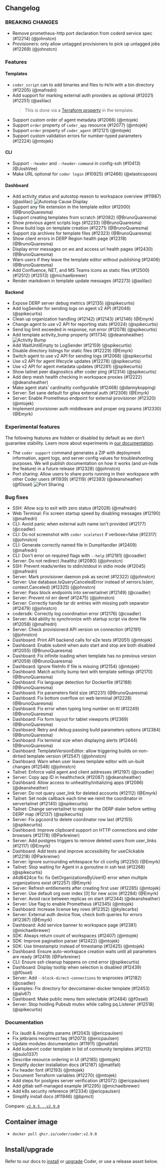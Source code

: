 ## Changelog

### BREAKING CHANGES

- Remove prometheus-http port declaration from coderd service spec (#12214) (@johnstcn)
- Provisioners: only allow untagged provisioners to pick up untagged jobs (#12269) (@johnstcn)

### Features

#### Templates

- `coder_script` can to add binaries and files to `PATH` with a bin directory (#12205) (@mafredri)
- Add support for marking external auth providers as optional (#12021) (#12251) (@aslilac)
  > This is done via a [Terraform property](https://registry.terraform.io/providers/coder/coder/latest/docs/data-sources/external_auth#optional) in the template.
- Support custom order of agent metadata (#12066) (@mtojek)
- Support `order` property of `coder_app` resource (#12077) (@mtojek)
- Support `order` property of `coder_agent` (#12121) (@mtojek)
- Support custom validation errors for number-typed parameters (#12224) (@mtojek)

#### CLI

- Support `--header` and `--header-command` in config-ssh (#10413) (@JoshVee)
- Make URL optional for `coder login` (#10925) (#12466) (@elasticspoon)

#### Dashboard

- Add activity status and autostop reason to workspace overview (#11987) (@aslilac)
  ![Autostop Cause Display](https://raw.githubusercontent.com/coder/coder/main/docs/changelogs/images/autostop-visibility.png)
- Support any file extension in the template editor (#12000) (@BrunoQuaresma)
- Support creating templates from scratch (#12082) (@BrunoQuaresma)
- Show previous agent scripts logs (#12233) (@BrunoQuaresma)
- Show build logs on template creation (#12271) (@BrunoQuaresma)
- Support zip archives for template files (#12323) (@BrunoQuaresma)
- Show client errors in DERP Region health page (#12318) (@BrunoQuaresma)
- Display error messages on ws and access url health pages (#12430)
  (@BrunoQuaresma)
- Warn users if they leave the template editor without publishing (#12406) (@BrunoQuaresma)
- Add Confluence, NET, and MS Teams icons as static files (#12500) (#12512) (#12513) (@michaelbrewer)
- Render markdown in template update messages (#12273) (@aslilac)

#### Backend

- Expose DERP server debug metrics (#12135) (@spikecurtis)
- Add logSender for sending logs on agent v2 API (#12046) (@spikecurtis)
- Clean up organization handling (#12142) (#12143) (#12146) (@Emyrk)
- Change agent to use v2 API for reporting stats (#12024) (@spikecurtis)
- Send log limit exceeded in response, not error (#12078) (@spikecurtis)
- Add template activity_bump property (#11734) (@deansheather)
  ![Activity Bump](https://raw.githubusercontent.com/coder/coder/main/docs/changelogs/images/activity-bump.png)
- Add WaitUntilEmpty to LogSender (#12159) (@spikecurtis)
- Disable directory listings for static files (#12229) (@Emyrk)
- Switch agent to use v2 API for sending logs (#12068) (@spikecurtis)
- Use v2 API for agent lifecycle updates (#12278) (@spikecurtis)
- Use v2 API for agent metadata updates (#12281) (@spikecurtis)
- Show tailnet peer diagnostics after coder ping (#12314) (@spikecurtis)
- Add derp mesh health checking in workspace proxies (#12222) (@deansheather)
- Make agent stats' cardinality configurable (#12468) (@dannykopping)
- Server: Set sane default for gitea external auth (#12306) (@Emyrk)
- Server: Enable Prometheus endpoint for external provisioner (#12320) (@mtojek)
- Implement provisioner auth middleware and proper org params (#12330) (@Emyrk)

### Experimental features

The following features are hidden or disabled by default as we don't guarantee stability. Learn more about experiments in [our documentation](https://coder.com/docs/v2/latest/contributing/feature-stages#experimental-features).

- The `coder support` command generates a ZIP with deployment information, agent logs, and server config values for troubleshooting purposes. We will publish documentation on how it works (and un-hide the feature) in a future release (#12328) (@johnstcn)
- Port sharing: Allow users to share ports running in their workspace with other Coder users (#11939) (#12119) (#12383) (@deansheather) (@f0ssel)
  ![Port Sharing](https://raw.githubusercontent.com/coder/coder/main/docs/changelogs/images/sharable-ports.png)

### Bug fixes

- SSH: Allow scp to exit with zero status (#12028) (@mafredri)
- Web Terminal: Fix screen startup speed by disabling messages (#12190) (@mafredri)
- CLI: Avoid panic when external auth name isn't provided (#12177) (@coadler)
- CLI: Do not screenshot with `coder scaletest` if verbose=false (#12317) (@johnstcn)
- CLI: Generate correctly named file in DumpHandler (#12409) (@mafredri)
- CLI: Don't error on required flags with `--help` (#12181) (@coadler)
- Server: Do not redirect /healthz (#12080) (@johnstcn)
- SSH: Prevent reads/writes to stdin/stdout in stdio mode (#12045) (@mafredri)
- Server: Mark provisioner daemon psk as secret (#12322) (@johnstcn)
- Server: Use database.IsQueryCanceledError instead of xerrors.Is(err, context.Canceled) (#12325) (@johnstcn)
- Server: Pass block endpoints into servertailnet (#12149) (@coadler)
- Server: Prevent nil err deref (#12475) (@johnstcn)
- Server: Correctly handle tar dir entries with missing path separator (#12479) (@johnstcn)
- codersdk: Correctly log coordination error (#12176) (@coadler)
- Server: Add ability to synchronize with startup script via done file (#12058) (@mafredri)
- Server: Check provisionerd API version on connection (#12191) (@johnstcn)
- Dashboard: Print API backend calls for e2e tests (#12051) (@mtojek)
- Dashboard: Enable submit when auto start and stop are both disabled (#12055) (@BrunoQuaresma)
- Dashboard: Fix infinite loading when template has no previous version (#12059) (@BrunoQuaresma)
- Dashboard: Ignore fileInfo if file is missing (#12154) (@mtojek)
- Dashboard: Match activity bump text with template settings (#12170) (@BrunoQuaresma)
- Dashboard: Fix language detection for Dockerfile (#12188) (@BrunoQuaresma)
- Dashboard: Fix parameters field size (#12231) (@BrunoQuaresma)
- Dashboard: Fix bottom overflow on web terminal (#12228) (@BrunoQuaresma)
- Dashboard: Fix error when typing long number on ttl (#12249) (@BrunoQuaresma)
- Dashboard: Fix form layout for tablet viewports (#12369) (@BrunoQuaresma)
- Dashboard: Retry and debug passing build parameters options (#12384) (@BrunoQuaresma)
- Dashboard: Fix terminal size when displaying alerts (#12444) (@BrunoQuaresma)
- Dashboard: TemplateVersionEditor: allow triggering builds on non-dirtied template version (#12547) (@johnstcn)
- Dashboard: Warn when user leaves template editor with un-built changes (#12548) (@johnstcn)
- Tailnet: Enforce valid agent and client addresses (#12197) (@coadler)
- Server: Copy app ID in healthcheck (#12087) (@deansheather)
- Dashboard: Allow access to unhealthy/initializing apps (#12086) (@deansheather)
- Server: Do not query user_link for deleted accounts (#12112) (@Emyrk)
- Tailnet: Set node callback each time we reinit the coordinator in servertailnet (#12140) (@spikecurtis)
- Tailnet: Change servertailnet to register the DERP dialer before setting DERP map (#12137) (@spikecurtis)
- Server: Fix pgcoord to delete coordinator row last (#12155) (@spikecurtis)
- Dashboard: Improve clipboard support on HTTP connections and older browsers (#12178) (@Parkreiner)
- Server: Add postgres triggers to remove deleted users from user_links (#12117) (@Emyrk)
- Dashboard: Add tests and improve accessibility for useClickable (#12218) (@Parkreiner)
- Server: Ignore surrounding whitespace for cli config (#12250) (@Emyrk)
- Tailnet: Stop waiting for Agent in a goroutine in ssh test (#12268) (@spikecurtis)
- d4d8424ce fix: fix GetOrganizationsByUserID error when multiple organizations exist (#12257) (@Emyrk)
- Server: Refresh entitlements after creating first user (#12285) (@mtojek)
- Server: Use default org over index [0] for new scim (#12284) (@Emyrk)
- Server: Avoid race between replicas on start (#12344) (@deansheather)
- Server: Use flag to enable Prometheus (#12345) (@mtojek)
- Dashboard: Increase license key rows (#12352) (@kylecarbs)
- Server: External auth device flow, check both queries for errors (#12367) (@Emyrk)
- Dashboard: Add service banner to workspace page (#12381) (@michaelbrewer)
- SDK: Always return count of workspaces (#12407) (@mtojek)
- SDK: Improve pagination parser (#12422) (@mtojek)
- SDK: Use timestamptz instead of timestamp (#12425) (@mtojek)
- Dashboard: Ensure auto-workspace creation waits until all parameters are ready (#12419) (@Parkreiner)
- CLI: Ensure ssh cleanup happens on cmd error (@spikecurtis)
- Dashboard: Display tooltip when selection is disabled (#12439) (@f0ssel)
- Server: Add `--block-direct-connections` to wsproxies (#12182) (@coadler)
- Examples: Fix directory for devcontainer-docker template (#12453) (@alv67)
- Dashboard: Make public menu item selectable (#12484) (@f0ssel)
- Server: Stop holding Pubsub mutex while calling pq.Listener (#12518) (@spikecurtis)

### Documentation

- Fix /audit & /insights params (#12043) (@ericpaulsen)
- Fix jetbrains reconnect faq (#12073) (@ericpaulsen)
- Update modules documentation (#11911) (@matifali)
- Add kubevirt coder template in list of community templates (#12113) (@sulo1337)
- Describe resource ordering in UI (#12185) (@mtojek)
- Simplify docker installation docs (#12187) (@matifali)
- Fix header font (#12193) (@mtojek)
- Document Terraform variables (#12270) (@mtojek)
- Add steps for postgres server verification (#12072) (@ericpaulsen)
- Add gitlab self-managed example (#12295) (@michaelbrewer)
- Add k8s security reference (#12334) (@ericpaulsen)
- Simplify install docs (#11946) (@bpmct)

Compare: [`v2.8.5...v2.9.0`](https://github.com/coder/coder/compare/v2.8.5...v2.9.0)

## Container image

- `docker pull ghcr.io/coder/coder:v2.9.0`

## Install/upgrade

Refer to our docs to [install](https://coder.com/docs/v2/latest/install) or [upgrade](https://coder.com/docs/v2/latest/admin/upgrade) Coder, or use a release asset below.
